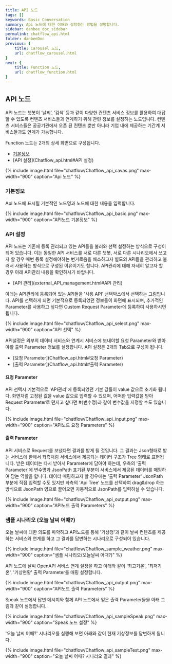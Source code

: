 ```yaml
---
title: API 노드
tags: []
keywords: Basic Conversation
summary: Api 노드에 대한 이해와 설정하는 방법을 설명합니다.
sidebar: danbee_doc_sidebar
permalink: chatflow_api.html
folder: danbeeDoc
previous: {
    title: Carousel 노드,
    url: chatflow_carousel.html
}
next: {
    title: Function 노드,
    url: chatflow_function.html
}
---
```


## API 노드

API 노드는 챗봇이 ‘날씨’, ‘검색’ 등과 같이 다양한 컨텐츠 서비스 정보를 활용하여 대답할 수 있도록 컨텐츠 서비스들과 연계하기 위해 관련 정보를 설정하는 노드입니다. 
컨텐츠 서비스들은 공공기관에서 오픈 된 컨텐츠 뿐만 아니라 기업 내에 제공하는 기간계 서비스들과도 연계가 가능합니다. 


Function 노드는 2개의 상세 화면으로 구성됩니다.
- [기본정보](Chatflow_api.html#기본정보)
- [API 설정](Chatflow_api.html#API 설정)

{% include image.html file="chatflow/Chatflow_api_cavas.png" max-width="900" caption="Api 노드" %}

### 기본정보

Api 노드에 표시될 기본적인 노드명과 노드에 대한 내용을 입력합니다.

{% include image.html file="chatflow/Chatflow_api_basic.png" max-width="900" caption="API노드 기본정보" %}

### API 설정

API 노드는 기존에 등록 관리되고 있는 API들을 불러와 선택 설정하는 방식으로 구성이 되어 있습니다. 
이는 동일한 API 서비스를 서로 다른 챗봇, 서로 다른 시나리오에서 쓰고자 할 경우 매번 등록 설정해야하는 번거로움을 해소하고자 별도의 API들을 관리하고 불러서 사용하는 방식으로 구성된 이유이기도 합니다. 
API관리에 대해 자세히 알고자 할 경우 아래 API관리 내용을 확인하시기 바랍니다. 

- [API 관리](external_API_management.html#API 관리)

아래는 API관리에 등록되어 있는 API들을 '사용 API' 선택박스에서 선택하는 그림입니다.
API를 선택하게 되면 기본적으로 등록되었던 정보들이 화면에 표시되며, 추가적인 Parameter를 사용하고 싶다면 Custom Request Parameter에 등록하여 사용하시면 됩니다. 

{% include image.html file="chatflow/Chatflow_api_select.png" max-width="900" caption="API 선택" %}


API설정은 외부의 데이터 서비스와 연계시 서비스에 보내야할 요청 Parameter와 받아야할 출력 Parameter 정보를 설정합니다. 
API 설정은 2개의 Tab으로 구성이 됩니다.

- [요청 Parameter](Chatflow_api.html#요청 Parameter)
- [출력 Parameter](Chatflow_api.html#출력 Parameter)


#### 요청 Parameter

API 선택시 기본적으로 'API관리'에 등록되었던 기본 값들이 value 값으로 초기화 됩니다. 
화면처럼 고정된 값을 value 값으로 입력할 수 있으며, 어떠한 입력값을 받아 Request Parameter로 던지고 싶다면 #{변수명}과 같이 변수값을 지정할 수도 있습니다.

{% include image.html file="chatflow/Chatflow_api_input.png" max-width="900" caption="API노드 요청 Parameters" %}

#### 출력 Parameter

API 서비스로 Request를 보냈다면 결과를 받게 될 것입니다. 
그 결과는 Json형태로 받는 서비스에 한해서 좌측처럼 서비스에서 제공되는 데이터 구조가 Tree 형태로 표현됩니다. 
받은 데이터는 다시 받아서 Parameter에 담아야 하는데, 우측의 '출력 Parameter'에 변수명과 JsonPath 표기된 부분이 서비스에서 제공된 데이터를 매핑하여 담는 역할을 합니다. 
데이터 매핑하고자 할 경우에는 '출력 Parameter' JsonPath 부분에 직접 입력할 수도 있지만 좌측의 'Api Tree' 노드를 선택하여 drag&drop 하는 방식으로 JsonPath 영으로 끌어오면 자동적으로 JsonPath를 입력하실 수 있습니다.

{% include image.html file="chatflow/Chatflow_api_output.png" max-width="900" caption="API노드 출력 Parameters" %}


### 샘플 시나리오 (오늘 날씨 어때?)

오늘 날씨에 대한 의도를 파악하고 API노드를 통해 '기상청'과 같이 날씨 컨텐츠를 제공하는 서비스와 연계를 하고 그 결과를 답변하는 시나리오로 구성되어 있습니다.

{% include image.html file="chatflow/Chatflow_sample_weather.png" max-width="900" caption="샘플 시나리오(오늘날씨 어때?)" %}

API 노드에 날씨 OpenAPI 서비스 연계 설정을 하고 아래와 같이 '최고기온', '최저기온', '기상현황' 출력 Parameter를 매핑 설정합니다.

{% include image.html file="chatflow/Chatflow_api_output.png" max-width="900" caption="API노드 출력 Parameters" %}

Speak 노드에서 답변 메시지와 함께 API 노드에서 얻은 출력 Parameter들을 아래 그림과 같이 설정합니다.

{% include image.html file="chatflow/Chatflow_api_sampleSpeak.png" max-width="900" caption="Speak 노드 설정" %}

'오늘 날씨 어때?' 시나리오를 실행해 보면 아래와 같이 현재 기상정보를 답변하게 됩니다.

{% include image.html file="chatflow/Chatflow_api_sampleTest.png" max-width="900" caption="오늘 날씨 어때? 시나리오 결과" %}